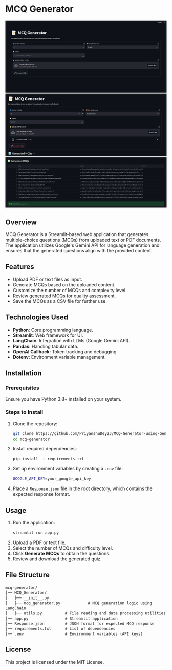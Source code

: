 # MCQ Generator

![](output.png)
![](2.png)
![](3.png)

## Overview
MCQ Generator is a Streamlit-based web application that generates multiple-choice questions (MCQs) from uploaded text or PDF documents. The application utilizes Google's Gemini API for language generation and ensures that the generated questions align with the provided content.

## Features
- Upload PDF or text files as input.
- Generate MCQs based on the uploaded content.
- Customize the number of MCQs and complexity level.
- Review generated MCQs for quality assessment.
- Save the MCQs as a CSV file for further use.

## Technologies Used
- **Python**: Core programming language.
- **Streamlit**: Web framework for UI.
- **LangChain**: Integration with LLMs (Google Gemini API).
- **Pandas**: Handling tabular data.
- **OpenAI Callback**: Token tracking and debugging.
- **Dotenv**: Environment variable management.

## Installation
### Prerequisites
Ensure you have Python 3.8+ installed on your system.

### Steps to Install
1. Clone the repository:
   ```sh
   git clone https://github.com/PriyanshuDey23/MCQ-Generator-using-Generative-Ai.git
   cd mcq-generator
   ```
2. Install required dependencies:
   ```sh
   pip install -r requirements.txt
   ```
3. Set up environment variables by creating a `.env` file:
   ```sh
   GOOGLE_API_KEY=your_google_api_key
   ```
4. Place a `Response.json` file in the root directory, which contains the expected response format.

## Usage
1. Run the application:
   ```sh
   streamlit run app.py
   ```
2. Upload a PDF or text file.
3. Select the number of MCQs and difficulty level.
4. Click **Generate MCQs** to obtain the questions.
5. Review and download the generated quiz.

## File Structure
```
mcq-generator/
│── MCQ_Generator/
│   ├── __init__.py
│   ├── mcq_generator.py            # MCQ generation logic using LangChain
│   ├── utils.py          # File reading and data processing utilities
│── app.py                # Streamlit application
│── Response.json         # JSON format for expected MCQ response
│── requirements.txt      # List of dependencies
│── .env                  # Environment variables (API keys)
```



## License
This project is licensed under the MIT License.



